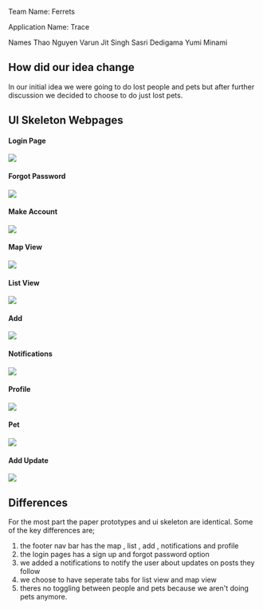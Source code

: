 Team Name: Ferrets

Application Name: Trace

Names
Thao Nguyen
Varun Jit Singh
Sasri Dedigama
Yumi Minami

## How did our idea change

In our initial idea we were going to do lost people and pets but after further discussion we decided to choose
to do just lost pets.


## UI Skeleton Webpages

#### Login Page
![](uiskeleton1.PNG)
#### Forgot Password
![](uiskeleton2.PNG)
#### Make Account
![](uiskeleton3.PNG)
#### Map View
![](uiskeleton4.PNG)
#### List View
![](uiskeleton5.PNG)
#### Add
![](uiskeleton6.PNG)
#### Notifications
![](uiskeleton7.PNG)
#### Profile
![](uiskeleton8.PNG)
#### Pet
![](uiskeleton9.PNG)
#### Add Update
![](uiskeleton10.PNG)


## Differences

For the most part the paper prototypes and ui skeleton are identical.
Some of the key differences are;
1) the footer nav bar has the map , list , add , notifications and profile
2) the login pages has a sign up and forgot password option
3) we added a notifications to notify the user about updates on posts they follow
4) we choose to have seperate tabs for list view and map view
5) theres no toggling between people and pets because we aren't doing pets anymore.

